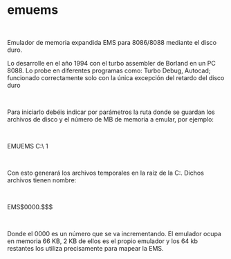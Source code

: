 # emuems
<br>
<p>Emulador de memoria expandida EMS para 8086/8088 mediante el disco duro.</p>
<p>Lo desarrolle en el año 1994 con el turbo assembler de Borland en un PC 8088. Lo probe en diferentes programas como: Turbo Debug, Autocad; funcionado correctamente solo con la única excepción del retardo del disco duro</p>
<br>
<p>Para iniciarlo debéis indicar por parámetros la ruta donde se guardan los archivos de disco y el número de MB de memoria a emular, por ejemplo:</p>
<br>
<p>EMUEMS C:\ 1 </p>
<br>
<p>Con esto generará los archivos temporales en la raíz de la C:. Dichos archivos tienen nombre:</p>
<br>
<p>EMS$0000.$$$</p>
<br>
<p>Donde el 0000 es un número que se va incrementando.
El emulador ocupa en memoria 66 KB, 2 KB de ellos es el propio emulador y los 64 kb restantes los utiliza precisamente para mapear la EMS.</p>
